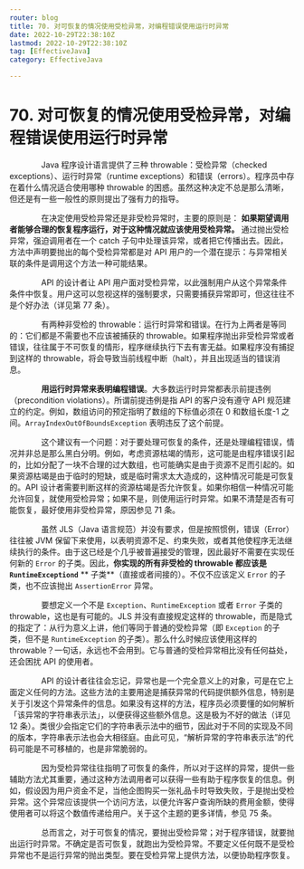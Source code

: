 ```yaml
---
router: blog
title: 70. 对可恢复的情况使用受检异常，对编程错误使用运行时异常
date: 2022-10-29T22:38:10Z
lastmod: 2022-10-29T22:38:10Z
tag: [EffectiveJava]
category: EffectiveJava

---
```


# 70. 对可恢复的情况使用受检异常，对编程错误使用运行时异常


　　　　Java 程序设计语言提供了三种 throwable：受检异常（checked exceptions）、运行时异常（runtime exceptions）和错误（errors）。程序员中存在着什么情况适合使用哪种 throwable 的困惑。虽然这种决定不总是那么清晰，但还是有一些一般性的原则提出了强有力的指导。

　　　　在决定使用受检异常还是非受检异常时，主要的原则是： **如果期望调用者能够合理的恢复程序运行，对于这种情况就应该使用受检异常。**  通过抛出受检异常，强迫调用者在一个 catch 子句中处理该异常，或者把它传播出去。因此，方法中声明要抛出的每个受检异常都是对 API 用户的一个潜在提示：与异常相关联的条件是调用这个方法一种可能结果。

　　　　API 的设计者让 API 用户面对受检异常，以此强制用户从这个异常条件条件中恢复。用户这可以忽视这样的强制要求，只需要捕获异常即可，但这往往不是个好办法（详见第 77 条）。

　　　　有两种非受检的 throwable：运行时异常和错误。在行为上两者是等同的：它们都是不需要也不应该被捕获的 throwable。如果程序抛出非受检异常或者错误，往往属于不可恢复的情形，程序继续执行下去有害无益。如果程序没有捕捉到这样的 throwable，将会导致当前线程中断（halt），并且出现适当的错误消息。

　　　　**用运行时异常来表明编程错误**。大多数运行时异常都表示前提违例（precondition violations）。所谓前提违例是指 API 的客户没有遵守 API 规范建立的约定。例如，数组访问的预定指明了数组的下标值必须在 0 和数组长度-1 之间。`ArrayIndexOutOfBoundsException` 表明违反了这个前提。

　　　　这个建议有一个问题：对于要处理可恢复的条件，还是处理编程错误，情况并非总是那么黑白分明。例如，考虑资源枯竭的情形，这可能是由程序错误引起的，比如分配了一块不合理的过大数组，也可能确实是由于资源不足而引起的。如果资源枯竭是由于临时的短缺，或是临时需求太大造成的，这种情况可能是可恢复的。API 设计者需要判断这样的资源枯竭是否允许恢复。如果你相信一种情况可能允许回复，就使用受检异常；如果不是，则使用运行时异常。如果不清楚是否有可能恢复，最好使用非受检异常，原因参见 71 条。

　　　　虽然 JLS（Java 语言规范）并没有要求，但是按照惯例，错误（Error）往往被 JVM 保留下来使用，以表明资源不足、约束失败，或者其他使程序无法继续执行的条件。由于这已经是个几乎被普遍接受的管理，因此最好不需要在实现任何新的 `Error` 的子类。因此，**你实现的所有非受检的 throwable 都应该是 **​**​`RuntimeExceptiond`​**​ ** 子类**（直接或者间接的）。不仅不应该定义 `Error` 的子类，也不应该抛出 `AssertionError` 异常。

　　　　要想定义一个不是 `Exception`、`RuntimeException` 或者 `Error` 子类的 throwable，这也是有可能的。JLS 并没有直接规定这样的 throwable，而是隐式的指定了：从行为意义上讲，他们等同于普通的受检异常（即 `Exception` 的子类，但不是 `RuntimeException` 的子类）。那么什么时候应该使用这样的 throwable？一句话，永远也不会用到。它与普通的受检异常相比没有任何益处，还会困扰 API 的使用者。

　　　　API 的设计者往往会忘记，异常也是一个完全意义上的对象，可是在它上面定义任何的方法。这些方法的主要用途是捕获异常的代码提供额外信息，特别是关于引发这个异常条件的信息。如果没有这样的方法，程序员必须要懂的如何解析「该异常的字符串表示法」，以便获得这些额外信息。这是极为不好的做法（详见 12 条）。类很少会指定它们的字符串表示法中的细节，因此对于不同的实现及不同的版本，字符串表示法也会大相径庭。由此可见，“解析异常的字符串表示法”的代码可能是不可移植的，也是非常脆弱的。

　　　　因为受检异常往往指明了可恢复的条件，所以对于这样的异常，提供一些辅助方法尤其重要，通过这种方法调用者可以获得一些有助于程序恢复的信息。例如，假设因为用户资金不足，当他企图购买一张礼品卡时导致失败，于是抛出受检异常。这个异常应该提供一个访问方法，以便允许客户查询所缺的费用金额，使得使用者可以将这个数值传递给用户。关于这个主题的更多详情，参见 75 条。

　　　　总而言之，对于可恢复的情况，要抛出受检异常；对于程序错误，就要抛出运行时异常。不确定是否可恢复，就跑出为受检异常。不要定义任何既不是受检异常也不是运行异常的抛出类型。要在受检异常上提供方法，以便协助程序恢复。
